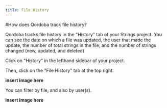 ```yaml
---
title: File History
---
```


#How does Qordoba track file history?

Qordoba tracks file history in the "History" tab of your Strings project. You can see the date on which a file was updated, the user that made the update, the number of total strings in the file, and the number of strings changed (new, updated, and deleted)


Click on "History" in the lefthand sidebar of your project.

Then, click on the "File History" tab at the top right.

**insert image here**

You can filter by file, and also by user(s).

**insert image here**
